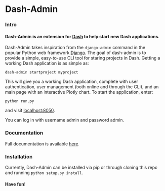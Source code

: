 # Dash-Admin

### Intro
#### Dash-Admin is an extension for [Dash](https://github.com/plotly/dash) to help start new Dash applications.

Dash-Admin takes inspiration from the ```django-admin``` command in the popular Python web framework [Django](https://github.com/django/django).  The goal of dash-admin is to provide a simple, easy-to-use CLI tool for staring projects in Dash.  Getting a working Dash application is as simple as:

```dash-admin startproject myproject```

This will give you a working Dash application, complete with user authentication, user management (both online and through the CLI), and an main page with an interactive Plotly chart.  To start the application, enter:

```python run.py```

and visit [localhost:8050](http://localhost:8050).

You can log in with username admin and password admin.

### Documentation

Full documentation is available [here](https://gaw89.github.io/dash-admin-docs).

### Installation

Currently, Dash-Admin can be installed via pip or through cloning this repo and running ```python setup.py install```.  

#### Have fun!
